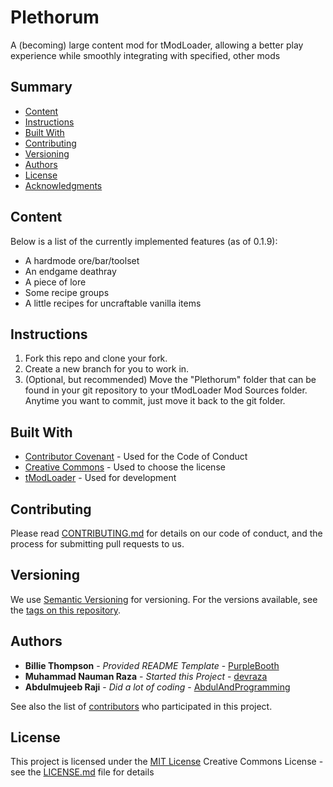 # Plethorum

A (becoming) large content mod for tModLoader, allowing a better play experience while smoothly integrating with specified, other mods

## Summary

  - [Content](#content)
  - [Instructions](#instructions)
  - [Built With](#built-with)
  - [Contributing](#contributing)
  - [Versioning](#versioning)
  - [Authors](#authors)
  - [License](#license)
  - [Acknowledgments](#acknowledgments)

## Content

Below is a list of the currently implemented features (as of 0.1.9):

- A hardmode ore/bar/toolset
- An endgame deathray
- A piece of lore
- Some recipe groups
- A little recipes for uncraftable vanilla items

## Instructions

1. Fork this repo and clone your fork.  
2. Create a new branch for you to work in.
3. (Optional, but recommended) Move the "Plethorum" folder that can be found in your git repository to your tModLoader Mod Sources folder. Anytime you want to commit, just move it back to the git folder.

## Built With

  - [Contributor Covenant](https://www.contributor-covenant.org/) - Used
    for the Code of Conduct
  - [Creative Commons](https://creativecommons.org/) - Used to choose
    the license
  - [tModLoader](https://tmodloader.net) - Used for development

## Contributing

Please read [CONTRIBUTING.md](CONTRIBUTING.md) for details on our code
of conduct, and the process for submitting pull requests to us.

## Versioning

We use [Semantic Versioning](http://semver.org/) for versioning. For the versions
available, see the [tags on this
repository](https://github.com/beep-boop-studio/plethorum/tags).

## Authors

  - **Billie Thompson** - *Provided README Template* -
    [PurpleBooth](https://github.com/PurpleBooth)
  - **Muhammad Nauman Raza** - *Started this Project* -
    [devraza](https://github.com/devraza)
  - **Abdulmujeeb Raji** - *Did a lot of coding* -
    [AbdulAndProgramming](https://github.com/AbdulAndProgramming)

See also the list of
[contributors](https://github.com/beep-boop-studio/plethorum/contributors)
who participated in this project.

## License

This project is licensed under the [MIT License](LICENSE.md)
Creative Commons License - see the [LICENSE.md](LICENSE.md) file for
details